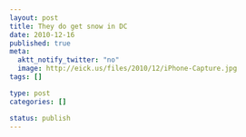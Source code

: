 ```yaml
--- 
layout: post
title: They do get snow in DC
date: 2010-12-16
published: true
meta: 
  aktt_notify_twitter: "no"
  image: http://eick.us/files/2010/12/iPhone-Capture.jpg
tags: []

type: post
categories: []

status: publish
---
```


